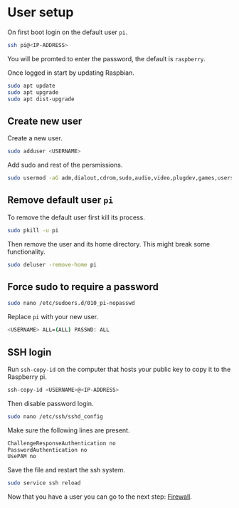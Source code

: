 # User setup
On first boot login on the default user `pi`.
```bash
ssh pi@<IP-ADDRESS>
```
You will be promted to enter the password, the default is `raspberry`.

Once logged in start by updating Raspbian.
```bash
sudo apt update
sudo apt upgrade
sudo apt dist-upgrade
```
## Create new user
Create a new user.
```bash
sudo adduser <USERNAME>
```
Add sudo and rest of the persmissions.
```bash
sudo usermod -aG adm,dialout,cdrom,sudo,audio,video,plugdev,games,users,input,netdev,gpio,i2c,spi <USERNAME>
```
## Remove default user `pi`
To remove the default user first kill its process.
```bash
sudo pkill -u pi
```
Then remove the user and its home directory. This might break some functionality.
```bash
sudo deluser -remove-home pi
```
## Force sudo to require a password
```bash
sudo nano /etc/sudoers.d/010_pi-nopasswd
```
Replace `pi` with your new user.
```bash
<USERNAME> ALL=(ALL) PASSWD: ALL
```
## SSH login
Run `ssh-copy-id` on the computer that hosts your public key to copy it to the Raspberry pi.
```bash
ssh-copy-id <USERNAME>@<IP-ADDRESS>
```
Then disable password login.
```bash
sudo nano /etc/ssh/sshd_config
```
Make sure the following lines are present.
```bash
ChallengeResponseAuthentication no
PasswordAuthentication no
UsePAM no
```
Save the file and restart the ssh system.
```bash
sudo service ssh reload
```

Now that you have a user you can go to the next step: [Firewall](https://github.com/eremt/pi-server/blob/master/docs/firewall.md).
